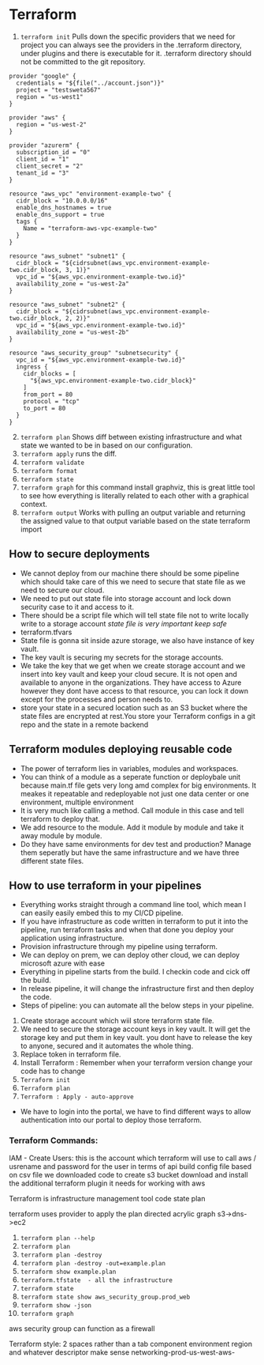 # Terraform

1. `terraform init` Pulls down the specific providers that we need for project you can always see the providers in the .terraform directory, under plugins and there is executable for it. .terraform directory should not be committed to the git repository.
```
provider "google" {
  credentials = "${file("../account.json")}"
  project = "testsweta567"
  region = "us-west1"
}

provider "aws" {
  region = "us-west-2"
}

provider "azurerm" {
  subscription_id = "0"
  client_id = "1"
  client_secret = "2"
  tenant_id = "3"
}

resource "aws_vpc" "environment-example-two" {
  cidr_block = "10.0.0.0/16"
  enable_dns_hostnames = true
  enable_dns_support = true
  tags {
    Name = "terraform-aws-vpc-example-two"
  }
}

resource "aws_subnet" "subnet1" {
  cidr_block = "${cidrsubnet(aws_vpc.environment-example-two.cidr_block, 3, 1)}"
  vpc_id = "${aws_vpc.environment-example-two.id}"
  availability_zone = "us-west-2a"
}

resource "aws_subnet" "subnet2" {
  cidr_block = "${cidrsubnet(aws_vpc.environment-example-two.cidr_block, 2, 2)}"
  vpc_id = "${aws_vpc.environment-example-two.id}"
  availability_zone = "us-west-2b"
}

resource "aws_security_group" "subnetsecurity" {
  vpc_id = "${aws_vpc.environment-example-two.id}"
  ingress {
    cidr_blocks = [
      "${aws_vpc.environment-example-two.cidr_block}"
    ]
    from_port = 80
    protocol = "tcp"
    to_port = 80
  }
}

```

2. `terraform plan` Shows diff between existing infrastructure and what state we wanted to be in based on our configuration.
3. `terraform apply` runs the diff.
4. `terraform validate`
5. `terraform format`
6. `terraform state`
7. `terraform graph` for this command install graphviz, this is great little tool to see how everything is literally related to each other with a graphical context.
8. `terraform output` Works with pulling an output variable and returning the assigned value to that output variable based on the state terraform import

## How to secure deployments
- We cannot deploy from our machine there should be some pipeline which should take care of this we need to secure that state file as we need  to secure our cloud.
- We need to put out state file into storage account and lock down security case to it and access to it.
- There should be a script file which will tell state file not to write locally write to a storage account *state file is very important keep safe*
- terraform.tfvars
- State file is gonna sit inside azure storage, we also have instance of key vault.
- The key vault is securing my secrets for the storage accounts.
- We take the key that we get when we create storage account and we insert into key vault and keep your cloud secure. It is not open and available to anyone in the organizations. They have access to Azure however they dont have access to that resource, you can lock it down except for the processes and person needs to.
- store your state in a secured location such as an S3 bucket where the state files are encrypted at rest.You store your Terraform configs in a git repo and the state in a remote backend

## Terraform modules deploying reusable code
- The power of terraform lies in variables, modules and workspaces.
- You can think of a module as a seperate function or deploybale unit because main.tf file gets very long amd complex for big environments. It meakes it repeatable and redeployable not just one data center or one environment, multiple environment
- It is very much like calling a method. Call module in this case and tell terraform to deploy that.
- We add resource to the module. Add it module by module and take it away module by module.
- Do they have same environments for dev test and production? Manage them seperatly but have the same infrastructure and we have three different state files.

## How to use terraform in your pipelines
- Everything works straight through a command line tool, which mean I can easily easily embed this to my CI/CD pipeline.
- If you have infrastructure as code written in terraform to put it into the pipeline, run terraform tasks and when that done you deploy your application using infrastructure.
- Provision infrastructure through my pipeline using terraform.
- We can deploy on prem, we can deploy other cloud, we can deploy microsoft azure with ease
- Everything in pipeline starts from the build. I checkin code and cick off the build.
- In release pipeline, it will change the infrastructure first and then deploy the code.
- Steps of pipeline: you can automate all the below steps in your pipeline.
1. Create storage account which wiil store terraform state file.
2. We need to secure the storage account keys in key vault. It will get the storage key and put them in key vault. you dont have to release the key to anyone, secured and it automates the whole thing.
3. Replace token in terraform file.
4. Install Terraform : Remember when your terraform version change your code has to change
5. ```Terraform init```
6. ```Terraform plan```
7. ```Terraform : Apply - auto-approve```
- We have to login into the portal, we have to find different ways to allow authentication into our portal to deploy those terraform.





### Terraform Commands:

IAM - Create Users: this is the account which terraform will use to call aws / usrename and password for the user in terms  of api
build config file based on csv file we downloaded
code to create s3 bucket
download and install the additional terraform plugin it needs for working with aws


Terraform is infrastructure management tool
code state plan

terraform uses provider to apply the plan
directed acrylic graph
s3->dns->ec2

1. `terraform plan --help`
2. `terraform plan`
3. `terraform plan -destroy`
4. `terraform plan -destroy -out=example.plan`
5. `terraform show example.plan`
6. `terraform.tfstate  - all the infrastructure`
7. `terraform state`
8. `terraform state show aws_security_group.prod_web`
9. `terraform show -json`
10. `terraform graph`


aws security group can function as a firewall

Terraform style:
2 spaces rather than a tab
component environment region and whatever descriptor make sense
networking-prod-us-west-aws-
